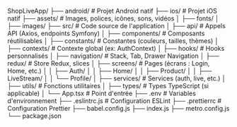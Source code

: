 ShopLiveApp/
├── android/                  # Projet Android natif
├── ios/                      # Projet iOS natif
├── assets/                   # Images, polices, icônes, sons, vidéos
│   ├── fonts/
│   ├── images/
├── src/                      # Code source de l'application
│   ├── api/                  # Appels API (Axios, endpoints Symfony)
│   ├── components/           # Composants réutilisables
│   ├── constants/            # Constantes (couleurs, tailles, thèmes)
│   ├── contexts/             # Contexte global (ex: AuthContext)
│   ├── hooks/                # Hooks personnalisés
│   ├── navigation/           # Stack, Tab, Drawer Navigation
│   ├── redux/                # Store Redux, slices
│   ├── screens/              # Pages (écrans : Login, Home, etc.)
│   │   ├── Auth/
│   │   ├── Home/
│   │   ├── Product/
│   │   ├── LiveStream/
│   │   └── Profile/
│   ├── services/             # Services (auth, live, etc.)
│   ├── utils/                # Fonctions utilitaires
│   ├── types/                # Types TypeScript (si applicable)
│   └── App.tsx               # Point d'entrée
├── .env                      # Variables d'environnement
├── .eslintrc.js              # Configuration ESLint
├── .prettierrc               # Configuration Prettier
├── babel.config.js
├── index.js
├── metro.config.js
└── package.json
